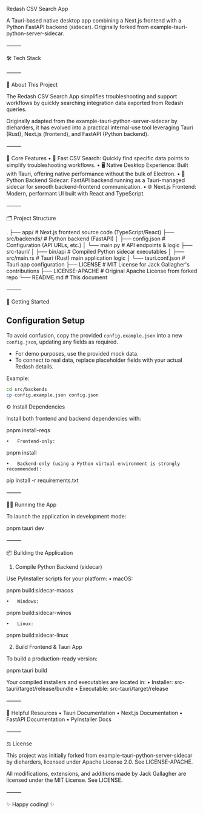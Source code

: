 Redash CSV Search App

A Tauri-based native desktop app combining a Next.js frontend with a Python FastAPI backend (sidecar). Originally forked from example-tauri-python-server-sidecar.

⸻

🛠️ Tech Stack

<div align="center">


</div>




⸻

📖 About This Project

The Redash CSV Search App simplifies troubleshooting and support workflows by quickly searching integration data exported from Redash queries.

Originally adapted from the example-tauri-python-server-sidecar by dieharders, it has evolved into a practical internal-use tool leveraging Tauri (Rust), Next.js (frontend), and FastAPI (Python backend).

⸻

🌟 Core Features
	•	🚀 Fast CSV Search: Quickly find specific data points to simplify troubleshooting workflows.
	•	🖥️ Native Desktop Experience: Built with Tauri, offering native performance without the bulk of Electron.
	•	🐍 Python Backend Sidecar: FastAPI backend running as a Tauri-managed sidecar for smooth backend-frontend communication.
	•	🌐 Next.js Frontend: Modern, performant UI built with React and TypeScript.

⸻

🗂️ Project Structure

.
├── app/                 # Next.js frontend source code (TypeScript/React)
├── src/backends/        # Python backend (FastAPI)
│   ├── config.json      # Configuration (API URLs, etc.)
│   └── main.py          # API endpoints & logic
├── src-tauri/
│   ├── bin/api          # Compiled Python sidecar executables
│   ├── src/main.rs      # Tauri (Rust) main application logic
│   └── tauri.conf.json  # Tauri app configuration
├── LICENSE              # MIT License for Jack Gallagher's contributions
├── LICENSE-APACHE       # Original Apache License from forked repo
└── README.md            # This document



⸻

🚦 Getting Started

## Configuration Setup

To avoid confusion, copy the provided `config.example.json` into a new `config.json`, updating any fields as required.

- For demo purposes, use the provided mock data.
- To connect to real data, replace placeholder fields with your actual Redash details.

Example:

```bash
cd src/backends
cp config.example.json config.json
```

⚙️ Install Dependencies

Install both frontend and backend dependencies with:

pnpm install-reqs

	•	Frontend-only:

pnpm install

	•	Backend-only (using a Python virtual environment is strongly recommended):

pip install -r requirements.txt



⸻

🧑‍💻 Running the App

To launch the application in development mode:

pnpm tauri dev



⸻

📦 Building the Application

1. Compile Python Backend (sidecar)

Use PyInstaller scripts for your platform:
	•	macOS:

pnpm build:sidecar-macos

	•	Windows:

pnpm build:sidecar-winos

	•	Linux:

pnpm build:sidecar-linux

2. Build Frontend & Tauri App

To build a production-ready version:

pnpm tauri build

Your compiled installers and executables are located in:
	•	Installer: src-tauri/target/release/bundle
	•	Executable: src-tauri/target/release

⸻

🔗 Helpful Resources
	•	Tauri Documentation
	•	Next.js Documentation
	•	FastAPI Documentation
	•	PyInstaller Docs

⸻

⚖️ License

This project was initially forked from example-tauri-python-server-sidecar by dieharders, licensed under Apache License 2.0. See LICENSE-APACHE.

All modifications, extensions, and additions made by Jack Gallagher are licensed under the MIT License. See LICENSE.

⸻

✨ Happy coding! ✨